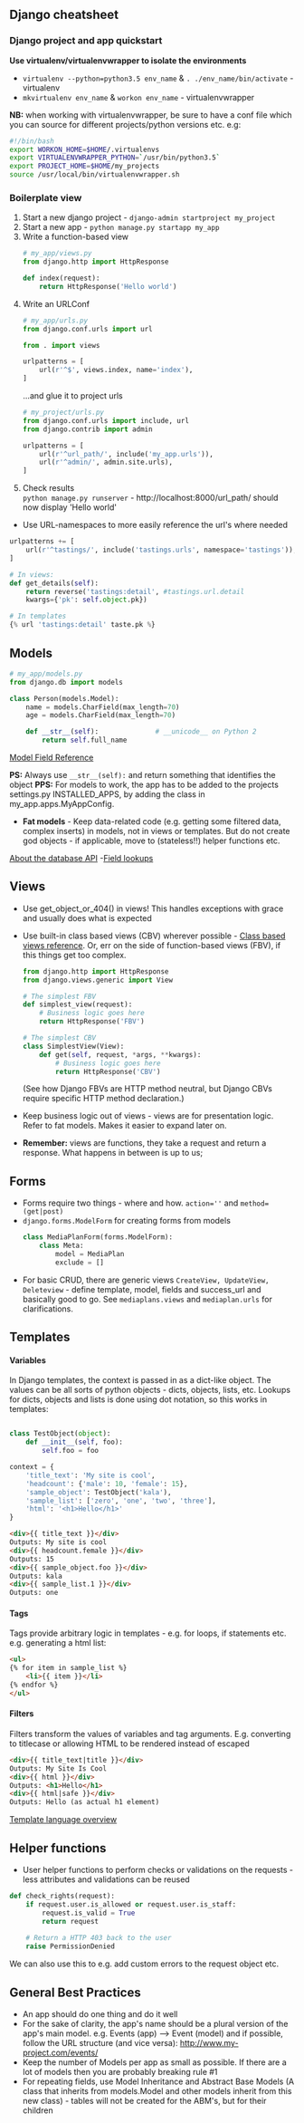 ## Django cheatsheet

### Django project and app quickstart
**Use virtualenv/virtualenvwrapper to isolate the environments**
* `virtualenv --python=python3.5 env_name` & `. ./env_name/bin/activate` - virtualenv
* `mkvirtualenv env_name` & `workon env_name` - virtualenvwrapper

**NB:** when working with virtualenvwrapper, be sure to have a conf file which you can source for
different projects/python versions etc. e.g:
```bash
#!/bin/bash
export WORKON_HOME=$HOME/.virtualenvs
export VIRTUALENVWRAPPER_PYTHON=`/usr/bin/python3.5`
export PROJECT_HOME=$HOME/my_projects
source /usr/local/bin/virtualenvwrapper.sh
```

### Boilerplate view
1. Start a new django project  - `django-admin startproject my_project`
2. Start a new app - `python manage.py startapp my_app`  
3. Write a function-based view  
    ```python
    # my_app/views.py
    from django.http import HttpResponse

    def index(request):
        return HttpResponse('Hello world')
    ```
4. Write an URLConf  
    ```python
    # my_app/urls.py
    from django.conf.urls import url

    from . import views

    urlpatterns = [
        url(r'^$', views.index, name='index'),
    ]    
    ```  
    ...and glue it to project urls
    ```python
    # my_project/urls.py
    from django.conf.urls import include, url
    from django.contrib import admin

    urlpatterns = [
        url(r'^url_path/', include('my_app.urls')),
        url(r'^admin/', admin.site.urls),
    ]
    ```
5. Check results  
    `python manage.py runserver` - http://localhost:8000/url_path/ should now display 'Hello world'

* Use URL-namespaces to more easily reference the url's where needed
```python
urlpatterns += [
    url(r'^tastings/', include('tastings.urls', namespace='tastings')),
]

# In views:
def get_details(self):
    return reverse('tastings:detail', #tastings.url.detail
    kwargs={'pk': self.object.pk})

# In templates
{% url 'tastings:detail' taste.pk %}
```



## Models
```python
# my_app/models.py
from django.db import models

class Person(models.Model):
    name = models.CharField(max_length=70)
    age = models.CharField(max_length=70)

    def __str__(self):              # __unicode__ on Python 2
        return self.full_name
```
[Model Field Reference](https://docs.djangoproject.com/en/1.11/ref/models/fields/#model-field-types)

**PS:** Always use `__str__(self):` and return something that identifies the object
**PPS:** For models to work, the app has to be added to the projects settings.py INSTALLED_APPS, by adding the class in
my_app.apps.MyAppConfig.  

* **Fat models** - Keep data-related code (e.g. getting some filtered data, complex inserts) in models, not in views or templates.
But do not create god objects - if applicable, move to (stateless!!) helper functions etc.

[About the database API](https://docs.djangoproject.com/en/1.11/topics/db/queries/) -[Field lookups](https://docs.djangoproject.com/en/1.11/topics/db/queries/#field-lookups) 

## Views
* Use get_object_or_404() in views! This handles exceptions with grace and usually does what is expected
* Use built-in class based views (CBV) wherever possible - [Class based views reference](https://docs.djangoproject.com/en/1.11/ref/class-based-views/). Or, err on the side of function-based views (FBV), if this things get too complex.    
    ```python
    from django.http import HttpResponse
    from django.views.generic import View

    # The simplest FBV
    def simplest_view(request):
        # Business logic goes here
        return HttpResponse('FBV')

    # The simplest CBV
    class SimplestView(View):
        def get(self, request, *args, **kwargs):
            # Business logic goes here
            return HttpResponse('CBV')
    ```
    (See how Django FBVs are HTTP method neutral, but Django CBVs require specific
    HTTP method declaration.)

* Keep business logic out of views - views are for presentation logic. Refer to fat models. Makes it easier to expand later on.  
* **Remember:** views are functions, they take a request and return a response. What happens in between is up to us;

## Forms
* Forms require two things - where and how. `action=''` and `method=(get|post)`
* `django.forms.ModelForm` for creating forms from models
    ```python
    class MediaPlanForm(forms.ModelForm):
        class Meta:
            model = MediaPlan
            exclude = []
    ```
* For basic CRUD, there are generic views `CreateView, UpdateView, Deleteview` - define template, model, fields and success_url and basically good to go. See `mediaplans.views` and `mediaplan.urls` for clarifications.

## Templates
#### Variables
In Django templates, the context is passed in as a dict-like object. The values can be all sorts of python objects - dicts, objects, lists, etc. Lookups for dicts, objects and lists is done using dot notation, so this works in templates:  
```python

class TestObject(object):
    def __init__(self, foo):
        self.foo = foo

context = {
    'title_text': 'My site is cool',
    'headcount': {'male': 10, 'female': 15},
    'sample_object': TestObject('kala'),
    'sample_list': ['zero', 'one', 'two', 'three'],
    'html': '<h1>Hello</h1>'
}
```
```html
<div>{{ title_text }}</div> 
Outputs: My site is cool
<div>{{ headcount.female }}</div> 
Outputs: 15
<div>{{ sample_object.foo }}</div> 
Outputs: kala
<div>{{ sample_list.1 }}</div> 
Outputs: one
```

#### Tags
Tags provide arbitrary logic in templates - e.g. for loops, if statements etc.
e.g. generating a html list:
```html
<ul>
{% for item in sample_list %}
    <li>{{ item }}</li>
{% endfor %}
</ul>
```

#### Filters
Filters transform the values of variables and tag arguments. E.g. converting to titlecase or allowing HTML to be rendered instead of escaped
```html
<div>{{ title_text|title }}</div> 
Outputs: My Site Is Cool 
<div>{{ html }}</div> 
Outputs: <h1>Hello</h1> 
<div>{{ html|safe }}</div> 
Outputs: Hello (as actual h1 element) 

```

[Template language overview](https://docs.djangoproject.com/en/1.11/topics/templates/#the-django-template-language)

## Helper functions
* User helper functions to perform checks or validations on the requests - less attributes and validations can be reused
```python
def check_rights(request):
    if request.user.is_allowed or request.user.is_staff:
        request.is_valid = True
        return request
    
    # Return a HTTP 403 back to the user
    raise PermissionDenied
```
We can also use this to e.g. add custom errors to the request object etc.

## General Best Practices
* An app should do one thing and do it well
* For the sake of clarity, the app's name should be a plural version of the app's main model. e.g. Events (app) --> Event (model)
and if possible, follow the URL structure (and vice versa): http://www.my-project.com/events/
* Keep the number of Models per app as small as possible. If there are a lot of models then you are probably breaking rule #1
* For repeating fields, use Model Inheritance and Abstract Base Models (A class that inherits from models.Model and other models inherit from this new class) - tables will not be created for the ABM's, but for their children
